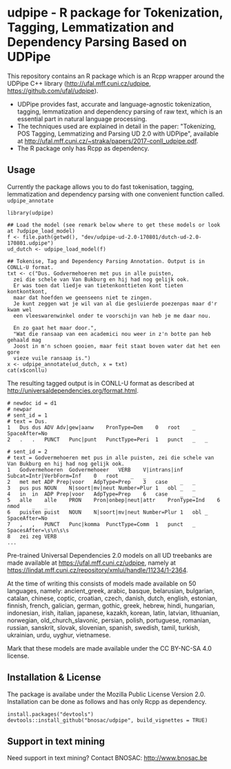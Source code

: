 # udpipe - R package for Tokenization, Tagging, Lemmatization and Dependency Parsing Based on UDPipe 

This repository contains an R package which is an Rcpp wrapper around the UDPipe C++ library (http://ufal.mff.cuni.cz/udpipe, https://github.com/ufal/udpipe).

- UDPipe provides fast, accurate and language-agnostic tokenization, tagging, lemmatization and dependency parsing of raw text, which is an essential part in natural language processing.
- The techniques used are explained in detail in the paper: "Tokenizing, POS Tagging, Lemmatizing and Parsing UD 2.0 with UDPipe", available at <http://ufal.mff.cuni.cz/~straka/papers/2017-conll_udpipe.pdf>.
- The R package only has Rcpp as dependency.
    

## Usage

Currently the package allows you to do fast tokenisation, tagging, lemmatization and dependency parsing with one convenient function called. `udpipe_annotate`

```
library(udpipe)

## Load the model (see remark below where to get these models or look at ?udpipe_load_model)
f <- file.path(getwd(), "dev/udpipe-ud-2.0-170801/dutch-ud-2.0-170801.udpipe")
ud_dutch <- udpipe_load_model(f)

## Tokenise, Tag and Dependency Parsing Annotation. Output is in CONLL-U format.
txt <- c("Dus. Godvermehoeren met pus in alle puisten, 
  zei die schele van Van Bukburg en hij had nog gelijk ook. 
  Er was toen dat liedje van tietenkonttieten kont tieten kontkontkont, 
  maar dat hoefden we geenseens niet te zingen. 
  Je kunt zeggen wat je wil van al die gesluierde poezenpas maar d'r kwam wel 
  een vleeswarenwinkel onder te voorschijn van heb je me daar nou.
  
  En zo gaat het maar door.",
  "Wat die ransaap van een academici nou weer in z'n botte pan heb gehaald mag 
  Joost in m'n schoen gooien, maar feit staat boven water dat het een gore 
  vieze vuile ransaap is.")
x <- udpipe_annotate(ud_dutch, x = txt)
cat(x$conllu)
```

The resulting tagged output is in CONLL-U format as described at http://universaldependencies.org/format.html.

```
# newdoc id = d1
# newpar
# sent_id = 1
# text = Dus.
1	Dus	dus	ADV	Adv|gew|aanw	PronType=Dem	0	root	_	SpaceAfter=No
2	.	.	PUNCT	Punc|punt	PunctType=Peri	1	punct	_	_

# sent_id = 2
# text = Godvermehoeren met pus in alle puisten, zei die schele van Van Bukburg en hij had nog gelijk ook.
1	Godvermehoeren	Godvermehoeer	VERB	V|intrans|inf	Subcat=Intr|VerbForm=Inf	0	root	_	_
2	met	met	ADP	Prep|voor	AdpType=Prep	3	case	_	_
3	pus	pus	NOUN	N|soort|mv|neut	Number=Plur	1	obl	_	_
4	in	in	ADP	Prep|voor	AdpType=Prep	6	case	_	_
5	alle	alle	PRON	Pron|onbep|neut|attr	PronType=Ind	6	nmod	_	_
6	puisten	puist	NOUN	N|soort|mv|neut	Number=Plur	1	obl	_	SpaceAfter=No
7	,	,	PUNCT	Punc|komma	PunctType=Comm	1	punct	_	SpacesAfter=\s\n\s\s
8	zei	zeg	VERB
...
```

Pre-trained Universal Dependencies 2.0 models on all UD treebanks are made available at 
https://ufal.mff.cuni.cz/udpipe, namely at https://lindat.mff.cuni.cz/repository/xmlui/handle/11234/1-2364.

At the time of writing this consists of models made available on 50 languages, namely: 
ancient_greek, arabic, basque, belarusian, bulgarian, catalan, chinese, coptic, croatian, czech, danish, dutch, english, estonian, finnish, french, galician, german, gothic, greek, hebrew, hindi, hungarian, indonesian, irish, italian, japanese, kazakh, korean, latin, latvian, lithuanian, norwegian, old_church_slavonic, persian, polish, portuguese, romanian, russian, sanskrit, slovak, slovenian, spanish, swedish, tamil, turkish, ukrainian, urdu, uyghur, vietnamese. 

Mark that these models are made available under the CC BY-NC-SA 4.0 license.


## Installation & License

The package is availabe under the Mozilla Public License Version 2.0.
Installation can be done as follows and has only Rcpp as dependency.

```
install.packages("devtools")
devtools::install_github("bnosac/udpipe", build_vignettes = TRUE)
```

## Support in text mining

Need support in text mining?
Contact BNOSAC: http://www.bnosac.be

